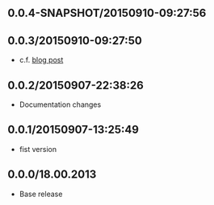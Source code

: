 ## 0.0.4-SNAPSHOT/20150910-09:27:56
## 0.0.3/20150910-09:27:50

* c.f. [blog post](https://jarjuk.wordpress.com/2015/09/08/using-openssh-on-aws-platform/#more-273)


## 0.0.2/20150907-22:38:26

* Documentation changes

## 0.0.1/20150907-13:25:49

* fist version


## 0.0.0/18.00.2013

- Base release
